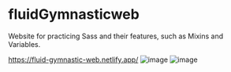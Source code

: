 # fluidGymnasticweb

Website for practicing Sass and their features, such as Mixins and Variables.

https://fluid-gymnastic-web.netlify.app/
![image](https://github.com/Widoguaiquirian/fluidGymnasticweb/assets/72318958/37a86a35-efce-4e28-a79c-2fd415a2ca7e)
![image](https://github.com/Widoguaiquirian/fluidGymnasticweb/assets/72318958/e0134ed8-fdb3-4d0a-9da1-166e11e48569)
